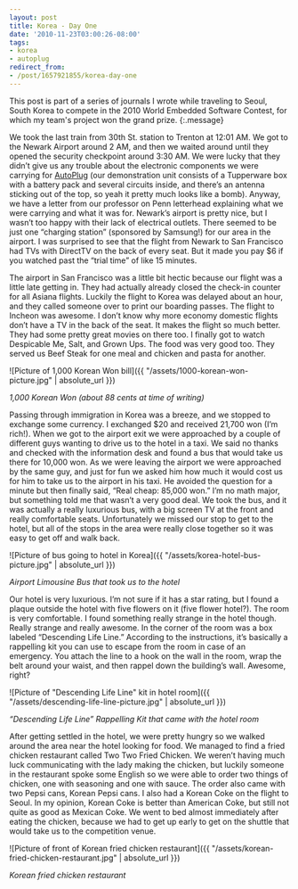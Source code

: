 ```yaml
---
layout: post
title: Korea - Day One
date: '2010-11-23T03:00:26-08:00'
tags:
- korea
- autoplug
redirect_from:
- /post/1657921855/korea-day-one
---
```


This post is part of a series of journals I wrote while traveling to Seoul, South Korea to compete in the 2010 World Embedded Software Contest, for which my team's project won the grand prize.
{:.message}

We took the last train from 30th St. station to Trenton at 12:01 AM. We got to the Newark Airport around 2 AM, and then we waited around until they opened the security checkpoint around 3:30 AM. We were lucky that they didn’t give us any trouble about the electronic components we were carrying for [AutoPlug](https://www.youtube.com/watch?v=1YGamFKYLnA) (our demonstration unit consists of a Tupperware box with a battery pack and several circuits inside, and there’s an antenna sticking out of the top, so yeah it pretty much looks like a bomb). Anyway, we have a letter from our professor on Penn letterhead explaining what we were carrying and what it was for. Newark’s airport is pretty nice, but I wasn’t too happy with their lack of electrical outlets. There seemed to be just one “charging station” (sponsored by Samsung!) for our area in the airport. I was surprised to see that the flight from Newark to San Francisco had TVs with DirectTV on the back of every seat. But it made you pay $6 if you watched past the “trial time” of like 15 minutes.

The airport in San Francisco was a little bit hectic because our flight was a little late getting in. They had actually already closed the check-in counter for all Asiana flights. Luckily the flight to Korea was delayed about an hour, and they called someone over to print our boarding passes. The flight to Incheon was awesome. I don’t know why more economy domestic flights don’t have a TV in the back of the seat. It makes the flight so much better. They had some pretty great movies on there too. I finally got to watch Despicable Me, Salt, and Grown Ups. The food was very good too. They served us Beef Steak for one meal and chicken and pasta for another.

![Picture of 1,000 Korean Won bill]({{ "/assets/1000-korean-won-picture.jpg" | absolute_url }})

_1,000 Korean Won (about 88 cents at time of writing)_

Passing through immigration in Korea was a breeze, and we stopped to exchange some currency. I exchanged $20 and received 21,700 won (I’m rich!). When we got to the airport exit we were approached by a couple of different guys wanting to drive us to the hotel in a taxi. We said no thanks and checked with the information desk and found a bus that would take us there for 10,000 won. As we were leaving the airport we were approached by the same guy, and just for fun we asked him how much it would cost us for him to take us to the airport in his taxi. He avoided the question for a minute but then finally said, “Real cheap: 85,000 won.” I’m no math major, but something told me that wasn’t a very good deal. We took the bus, and it was actually a really luxurious bus, with a big screen TV at the front and really comfortable seats. Unfortunately we missed our stop to get to the hotel, but all of the stops in the area were really close together so it was easy to get off and walk back.

![Picture of bus going to hotel in Korea]({{ "/assets/korea-hotel-bus-picture.jpg" | absolute_url }})

_Airport Limousine Bus that took us to the hotel_

Our hotel is very luxurious. I’m not sure if it has a star rating, but I found a plaque outside the hotel with five flowers on it (five flower hotel?). The room is very comfortable. I found something really strange in the hotel though. Really strange and really awesome. In the corner of the room was a box labeled “Descending Life Line.” According to the instructions, it’s basically a rappelling kit you can use to escape from the room in case of an emergency. You attach the line to a hook on the wall in the room, wrap the belt around your waist, and then rappel down the building’s wall. Awesome, right?

![Picture of "Descending Life Line" kit in hotel room]({{ "/assets/descending-life-line-picture.jpg" | absolute_url }})

_“Descending Life Line” Rappelling Kit that came with the hotel room_

After getting settled in the hotel, we were pretty hungry so we walked around the area near the hotel looking for food. We managed to find a fried chicken restaurant called Two Two Fried Chicken. We weren’t having much luck communicating with the lady making the chicken, but luckily someone in the restaurant spoke some English so we were able to order two things of chicken, one with seasoning and one with sauce. The order also came with two Pepsi cans, Korean Pepsi cans. I also had a Korean Coke on the flight to Seoul. In my opinion, Korean Coke is better than American Coke, but still not quite as good as Mexican Coke. We went to bed almost immediately after eating the chicken, because we had to get up early to get on the shuttle that would take us to the competition venue.

![Picture of front of Korean fried chicken restaurant]({{ "/assets/korean-fried-chicken-restaurant.jpg" | absolute_url }})

_Korean fried chicken restaurant_
